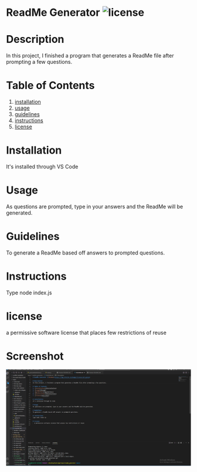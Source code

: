 # ReadMe Generator ![license](https://img.shields.io/badge/license-mit-green)

# Description 
In this project, I finished a program that generates a ReadMe file after prompting a few questions.

# Table of Contents
1. [installation](#installation)
2. [usage](#usage)
3. [guidelines](#guidelines)
4. [instructions](#instructions)
5. [license](#license)

# Installation
It's installed through VS Code

# Usage 
As questions are prompted, type in your answers and the ReadMe will be generated.

# Guidelines 
To generate a ReadMe based off answers to prompted questions.

# Instructions 
Type node index.js

# license
  a permissive software license that places few restrictions of reuse

# Screenshot

![screenshot](screenshot/Readme.png)